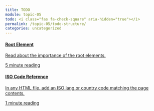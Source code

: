 ```yaml
---
title: TODO
module: topic-05
todo: <i class="fas fa-check-square" aria-hidden="true"></i>
permalink: /topic-05/todo-structure/
categories: uncategorized
---
```


<div class="row text-center">
  <div class="col-lg-4">
    <div class="bs-component">
      <div class="list-group">
        <div class="list-group-item">
         <a href="https://developer.mozilla.org/en-US/docs/Web/HTML/Element/html#:~:text=The%20HTML%20element%20represents,be%20descendants%20of%20this%20element.&text=None.&text=One%20element%2C%20followed,by%20one%20element." target="_blank" class="list-group-item">
           <i class="icon-hw fas fa-book" aria-hidden="true"></i>
          <h4 class="list-group-item-heading">Root Element</h4>
          <p class="list-group-item-text">Read about the importance of the root elements.</p>
          <div class="divider-hw"></div>
          <p class="list-group-item-text"><i class="far fa-clock" aria-hidden="true"></i> 5 minute reading</p>
          </a>
        </div>
      </div>
    </div>
  </div>
  <div class="col-lg-4">
    <div class="bs-component">
      <div class="list-group">
        <a href="https://www.w3schools.com/tags/ref_language_codes.asp" target="_blank" class="list-group-item">
          <i class="icon-hw fas fa-file-medical-alt" aria-hidden="true"></i>
          <h4 class="list-group-item-heading">ISO Code Reference</h4>
          <p class="list-group-item-text">In any HTML file, add an ISO lang or country code matching the page contents.</p>
          <div class="divider-hw"></div>
          <p class="list-group-item-text"><i class="far fa-clock" aria-hidden="true"></i> 1 minute reading</p>
        </a>
      </div>
    </div>
  </div>
</div>
